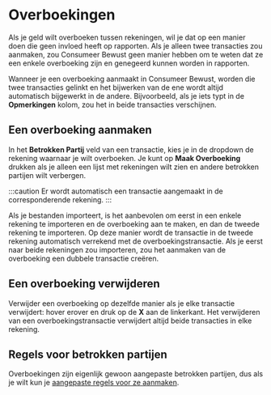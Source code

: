 # Overboekingen

Als je geld wilt overboeken tussen rekeningen, wil je dat op een manier doen die geen invloed heeft op rapporten. Als je alleen twee transacties zou aanmaken, zou Consumeer Bewust geen manier hebben om te weten dat ze een enkele overboeking zijn en genegeerd kunnen worden in rapporten.

Wanneer je een overboeking aanmaakt in Consumeer Bewust, worden die twee transacties gelinkt en het bijwerken van de ene wordt altijd automatisch bijgewerkt in de andere. Bijvoorbeeld, als je iets typt in de **Opmerkingen** kolom, zou het in beide transacties verschijnen.

## Een overboeking aanmaken

In het **Betrokken Partij** veld van een transactie, kies je in de dropdown de rekening waarnaar je wilt overboeken. Je kunt op **Maak Overboeking** drukken als je alleen een lijst met rekeningen wilt zien en andere betrokken partijen wilt verbergen.

:::caution
Er wordt automatisch een transactie aangemaakt in de corresponderende rekening.
:::

Als je bestanden importeert, is het aanbevolen om eerst in een enkele rekening te importeren en de overboeking aan te maken, en dan de tweede rekening te importeren. Op deze manier wordt de transactie in de tweede rekening automatisch verrekend met de overboekingstransactie. Als je eerst naar beide rekeningen zou importeren, zou het aanmaken van de overboeking een dubbele transactie creëren.

## Een overboeking verwijderen

Verwijder een overboeking op dezelfde manier als je elke transactie verwijdert: hover erover en druk op de **X** aan de linkerkant. Het verwijderen van een overboekingstransactie verwijdert altijd beide transacties in elke rekening.

## Regels voor betrokken partijen

Overboekingen zijn eigenlijk gewoon aangepaste betrokken partijen, dus als je wilt kun je [aangepaste regels voor ze aanmaken](./payees.md#transfer-payees).
